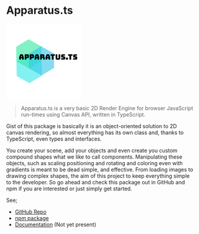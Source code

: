 # Apparatus.ts

![logo](favicon.png)

> Apparatus.ts is a very basic 2D Render Engine for browser JavaScript run-times using Canvas API, written in TypeScript. 

Gist of this package is basically it is an object-oriented solution to 2D canvas rendering, so almost everything has its own class and, thanks to TypeScript, even types and interfaces.

You create your scene, add your objects and even create you custom compound shapes what we like to call components. Manipulating these objects, such as scaling positioning and rotating and coloring even with gradients is meant to be dead simple, and effective. From loading images to drawing complex shapes, the aim of this project to keep everything simple to the developer. So go ahead and check this package out in GitHub and npm if you are interested or just simply get started.

See; 
- [GitHub Repo](https://github.com/TMWWDW/Apparatus.ts)
- [npm package](https://www.npmjs.com/package/apparatus.ts)
- [Documentation](#) (Not yet present)